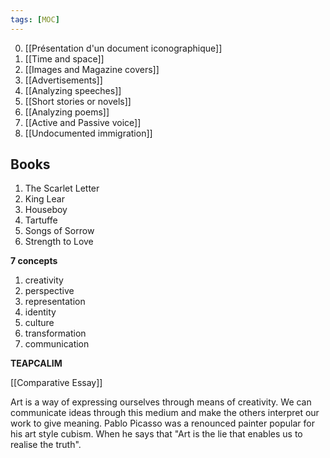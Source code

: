 ```yaml
---
tags: [MOC] 
---
```

0. [[Présentation d'un document iconographique]]
1. [[Time and space]]
2. [[Images and Magazine covers]]
3. [[Advertisements]]
4. [[Analyzing speeches]]
5. [[Short stories or novels]]
6. [[Analyzing poems]]
7. [[Active and Passive voice]]
8. [[Undocumented immigration]]

## Books
1. The Scarlet Letter
2. King Lear
3. Houseboy
4. Tartuffe
5. Songs of Sorrow
6. Strength to Love

**7 concepts**
1. creativity
2. perspective
3. representation
4. identity
5. culture
6. transformation
7. communication

**TEAPCALIM**

[[Comparative Essay]]


Art is a way of expressing ourselves through means of creativity. We can communicate ideas through this medium and make the others interpret our work to give meaning. Pablo Picasso was a renounced painter popular for his art style cubism. When he says that "Art is the lie that enables us to realise the truth". 